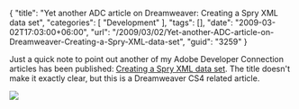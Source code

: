 {
	"title": "Yet another ADC article on Dreamweaver:  Creating a Spry XML data set",
	"categories": [
		"Development"
	],
	"tags": [],
	"date": "2009-03-02T17:03:00+06:00",
	"url": "/2009/03/02/Yet-another-ADC-article-on-Dreamweaver-Creating-a-Spry-XML-data-set",
	"guid": "3259"
}

Just a quick note to point out another of my Adobe Developer Connection articles has been published: <a href="http://www.adobe.com/devnet/dreamweaver/articles/spry_creating_xml_data_set.html">Creating a Spry XML data set</a>. The title doesn't make it exactly clear, but this is a Dreamweaver CS4 related article. 

<img src="http://static.raymondcamden.com/images//Picture 142.png">